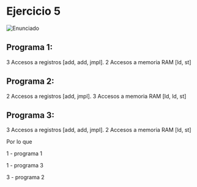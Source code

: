 # Ejercicio 5

![Enunciado](https://github.com/Lukas-De-Angelis-Riva/Estructura-Assembly/blob/master/Ejercicio5/Enunciado.JPG)


## Programa 1:
3 Accesos a registros [add, add, jmpl]. 2 Accesos a memoria RAM [ld, st]

## Programa 2:
2 Accesos a registros [add, jmpl]. 3 Accesos a memoria RAM [ld, ld, st]

## Programa 3:
3 Accesos a registros [add, add, jmpl]. 2 Accesos a memoria RAM [ld, st]


Por lo que

1 - programa 1

1 - programa 3

3 - programa 2
